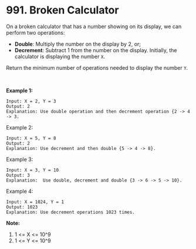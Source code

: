 # 991. Broken Calculator

On a broken calculator that has a number showing on its display, we can perform two operations:

* **Double**: Multiply the number on the display by 2, or;
* **Decrement**: Subtract 1 from the number on the display.
Initially, the calculator is displaying the number `X`.

Return the minimum number of operations needed to display the number `Y`.

<br/>

**Example 1:**

    Input: X = 2, Y = 3
    Output: 2
    Explanation: Use double operation and then decrement operation {2 -> 4 -> 3.

Example 2:

    Input: X = 5, Y = 8
    Output: 2
    Explanation: Use decrement and then double {5 -> 4 -> 8}.

Example 3:

    Input: X = 3, Y = 10
    Output: 3
    Explanation:  Use double, decrement and double {3 -> 6 -> 5 -> 10}.

Example 4:

    Input: X = 1024, Y = 1
    Output: 1023
    Explanation: Use decrement operations 1023 times.

**Note:**

1. 1 <= X <= 10^9
2. 1 <= Y <= 10^9
